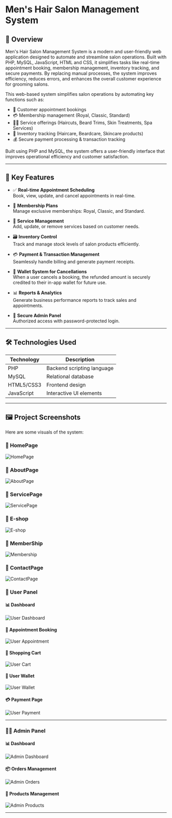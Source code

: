 # Men's Hair Salon Management System

## 📖 Overview

Men's Hair Salon Management System is a modern and user-friendly web application designed to automate and streamline salon operations. Built with PHP, MySQL, JavaScript, HTML and CSS, it simplifies tasks like real-time appointment booking, membership management, inventory tracking, and secure payments. By replacing manual processes, the system improves efficiency, reduces errors, and enhances the overall customer experience for grooming salons.

This web-based system simplifies salon operations by automating key functions such as:

- 📅 Customer appointment bookings
- 💳 Membership management (Royal, Classic, Standard)
- 💇‍♂️ Service offerings (Haircuts, Beard Trims, Skin Treatments, Spa Services)
- 🧴 Inventory tracking (Haircare, Beardcare, Skincare products)
- 💰 Secure payment processing & transaction tracking

Built using PHP and MySQL, the system offers a user-friendly interface that improves operational efficiency and customer satisfaction.

---

## 🧩 Key Features

- ✅ **Real-time Appointment Scheduling**  
  Book, view, update, and cancel appointments in real-time.

- 👑 **Membership Plans**  
  Manage exclusive memberships: Royal, Classic, and Standard.

- 💆 **Service Management**  
  Add, update, or remove services based on customer needs.

- 🗃️ **Inventory Control**  
  Track and manage stock levels of salon products efficiently.

- 💳 **Payment & Transaction Management**  
  Seamlessly handle billing and generate payment receipts.

- 💼 **Wallet System for Cancellations**  
  When a user cancels a booking, the refunded amount is securely credited to their in-app wallet for future use.

- 📊 **Reports & Analytics**  
  Generate business performance reports to track sales and appointments.

- 🔐 **Secure Admin Panel**  
  Authorized access with password-protected login.

---

## 🛠️ Technologies Used

| Technology | Description               |
|------------|---------------------------|
| PHP        | Backend scripting language |
| MySQL      | Relational database       |
| HTML5/CSS3 | Frontend design           |
| JavaScript | Interactive UI elements   |

---

## 🖼️ Project Screenshots

Here are some visuals of the system:

### 🔹 HomePage

![HomePage](screenshots/home.png)

### 🔹 AboutPage

![AboutPage](screenshots/about.png)

### 🔹 ServicePage

![ServicePage](screenshots/service.png)

### 🔹 E-shop

![E-shop](screenshots/inventry.png)

### 🔹 MemberShip

![Membership](screenshots/membership.png)

### 🔹 ContactPage

![ContactPage](screenshots/contact.png)

### 👤 User Panel

#### 📊 Dashboard

![User Dashboard](screenshots/user-dashboard.png)

#### 📅 Appointment Booking

![User Appointment](screenshots/user-appointment.png)

#### 🛒 Shopping Cart

![User Cart](screenshots/user-cart.png)

#### 💼 User Wallet

![User Wallet](screenshots/user-wallet.png)

#### 💳 Payment Page  

![User Payment](screenshots/user-payment.png)

---

### 🧑‍💼 Admin Panel

#### 📊 Dashboard

![Admin Dashboard](screenshots/admin-dashboard.png)

#### 📦 Orders Management

![Admin Orders](screenshots/admin-orders.png)

#### 🧴 Products Management

![Admin Products](screenshots/admin-product.png)

---
